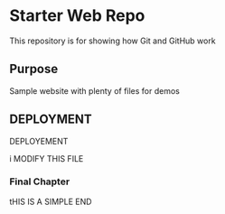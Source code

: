 # Starter Web Repo

This repository is for showing how Git and GitHub work

## Purpose

Sample website with plenty of files for demos

## DEPLOYMENT

DEPLOYEMENT

i MODIFY THIS FILE

### Final Chapter

tHIS IS A SIMPLE END
